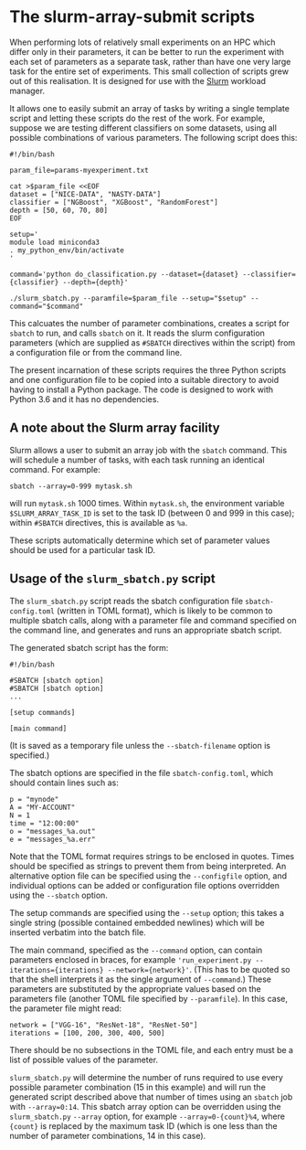 # The slurm-array-submit scripts

When performing lots of relatively small experiments on an HPC which
differ only in their parameters, it can be better to run the
experiment with each set of parameters as a separate task, rather than
have one very large task for the entire set of experiments.  This
small collection of scripts grew out of this realisation.  It is
designed for use with the [Slurm](https://slurm.schedmd.com/) workload
manager.

It allows one to easily submit an array of tasks by writing a single
template script and letting these scripts do the rest of the work.
For example, suppose we are testing different classifiers on some
datasets, using all possible combinations of various parameters.  The
following script does this:

```
#!/bin/bash

param_file=params-myexperiment.txt

cat >$param_file <<EOF
dataset = ["NICE-DATA", "NASTY-DATA"]
classifier = ["NGBoost", "XGBoost", "RandomForest"]
depth = [50, 60, 70, 80]
EOF

setup='
module load miniconda3
. my_python_env/bin/activate
'

command='python do_classification.py --dataset={dataset} --classifier={classifier} --depth={depth}'

./slurm_sbatch.py --paramfile=$param_file --setup="$setup" --command="$command"
```

This calcuates the number of parameter combinations, creates a script
for `sbatch` to run, and calls `sbatch` on it.  It reads the slurm
configuration parameters (which are supplied as `#SBATCH` directives
within the script) from a configuration file or from the command line.

The present incarnation of these scripts requires the three Python
scripts and one configuration file to be copied into a suitable
directory to avoid having to install a Python package.  The code is
designed to work with Python 3.6 and it has no dependencies.

## A note about the Slurm array facility

Slurm allows a user to submit an array job with the `sbatch` command.
This will schedule a number of tasks, with each task running an
identical command.  For example:

```
sbatch --array=0-999 mytask.sh
```

will run `mytask.sh` 1000 times.  Within `mytask.sh`, the environment
variable `$SLURM_ARRAY_TASK_ID` is set to the task ID (between 0 and
999 in this case); within `#SBATCH` directives, this is available as
`%a`.

These scripts automatically determine which set of parameter values
should be used for a particular task ID.

## Usage of the `slurm_sbatch.py` script

The `slurm_sbatch.py` script reads the sbatch configuration file
`sbatch-config.toml` (written in TOML format), which is likely to be
common to multiple sbatch calls, along with a parameter file and
command specified on the command line, and generates and runs an
appropriate sbatch script.

The generated sbatch script has the form:

```
#!/bin/bash

#SBATCH [sbatch option]
#SBATCH [sbatch option]
...

[setup commands]

[main command]
```

(It is saved as a temporary file unless the `--sbatch-filename`
option is specified.)

The sbatch options are specified in the file `sbatch-config.toml`,
which should contain lines such as:

```
p = "mynode"
A = "MY-ACCOUNT"
N = 1
time = "12:00:00"
o = "messages_%a.out"
e = "messages_%a.err"
```

Note that the TOML format requires strings to be enclosed in quotes.
Times should be specified as strings to prevent them from being
interpreted.  An alternative option file can be specified using the
`--configfile` option, and individual options can be added or
configuration file options overridden using the `--sbatch` option.

The setup commands are specified using the `--setup` option; this
takes a single string (possible contained embedded newlines) which
will be inserted verbatim into the batch file.

The main command, specified as the `--command` option, can contain
parameters enclosed in braces, for example `'run_experiment.py
--iterations={iterations} --network={network}'`.  (This has to be
quoted so that the shell interprets it as the single argument of
`--command`.)  These parameters are substituted by the appropriate
values based on the parameters file (another TOML file specified by
`--paramfile`).  In this case, the parameter file might read:

```
network = ["VGG-16", "ResNet-18", "ResNet-50"]
iterations = [100, 200, 300, 400, 500]
```

There should be no subsections in the TOML file, and each entry must
be a list of possible values of the parameter.

`slurm_sbatch.py` will determine the number of runs required to use
every possible parameter combination (15 in this example) and will run
the generated script described above that number of times using an
`sbatch` job with `--array=0:14`.  This sbatch array option can be
overridden using the `slurm_sbatch.py` `--array` option, for example
`--array=0-{count}%4`, where `{count}` is replaced by the maximum task
ID (which is one less than the number of parameter combinations, 14 in
this case).
